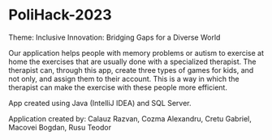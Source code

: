# PoliHack-2023

Theme: Inclusive Innovation: Bridging Gaps for a Diverse World

Our application helps people with memory problems or autism to exercise at home the exercises that are usually done with a specialized therapist.
The therapist can, through this app, create three types of games for kids, and not only, and assign them to their account.
This is a way in which the therapist can make the exercise with these people more efficient.

App created using Java (IntelliJ IDEA) and SQL Server.

Application created by:
Calauz Razvan, 
Cozma Alexandru, 
Cretu Gabriel, 
Macovei Bogdan, 
Rusu Teodor
